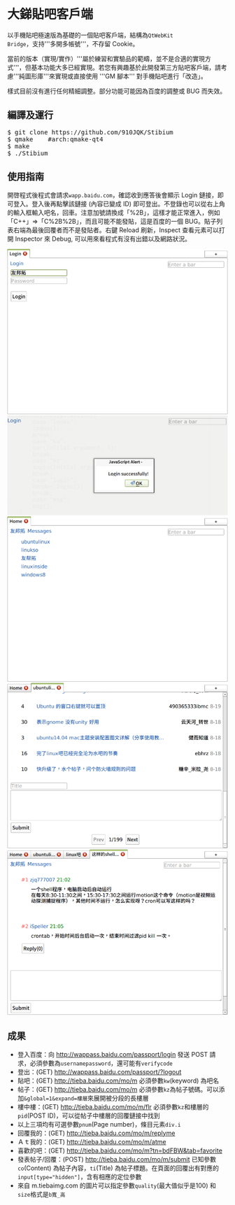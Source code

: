 # 大銻貼吧客戶端

以手機貼吧極速版為基礎的一個貼吧客戶端，結構為<code>QtWebKit Bridge</code>，支持'''多開多帳號'''，不存留 Cookie。


當前的版本（實現/實作）'''屬於練習和實驗品的範疇，並不是合適的實現方式'''，但基本功能大多已經實現。若您有興趣基於此開發第三方貼吧客戶端，請考慮'''純圖形庫'''來實現或直接使用 '''GM 腳本''' 對手機貼吧進行「改造」。


樣式目前沒有進行任何精細調整。部分功能可能因為百度的調整或 BUG 而失效。


## 編譯及運行

<pre>
$ git clone https://github.com/910JQK/Stibium
$ qmake    #arch:qmake-qt4
$ make
$ ./Stibium
</pre>

## 使用指南

開啓程式後程式會請求<code>wapp.baidu.com</code>，確認收到應答後會顯示 Login 鏈接，即可登入。登入後再點擊該鏈接 (內容已變成 ID) 即可登出。不登錄也可以從右上角的輸入框輸入吧名，回車。注意加號請換成「%2B」，這樣才能正常進入，例如「C++」=>「C%2B%2B」，而且可能不能發貼，這是百度的一個 BUG。貼子列表右端為最後回覆者而不是發貼者。右鍵 Reload 刷新，Inspect 查看元素可以打開 Inspector 來 Debug, 可以用來看程式有沒有出錯以及網路狀況。

<img src="screenshot1.png"/>
<img src="screenshot2.png"/>
<img src="screenshot3.png"/>
<img src="screenshot4.png"/>
<img src="screenshot5.png"/>

## 成果

- 登入百度：向 http://wappass.baidu.com/passport/login 發送 POST 請求，必須參數為<code>username</code><code>password</code>，還可能有<code>verifycode</code>
- 登出：(GET) http://wappass.baidu.com/passport/?logout
- 貼吧：(GET) http://tieba.baidu.com/mo/m 必須參數<code>kw</code>(keyword) 為吧名
- 帖子：(GET) http://tieba.baidu.com/mo/m 必須參數<code>kz</code>為帖子號碼。可以添加<code>&global=1&expand=樓層</code>來展開被分段的長樓層
- 樓中樓：(GET) http://tieba.baidu.com/mo/m/flr 必須參數<code>kz</code>和樓層的<code>pid</code>(POST ID)，可以從帖子中樓層的回覆鏈接中找到
- 以上三項均有可選參數<code>pnum</code>(Page number)，條目元素<code>div.i</code>
- 回覆我的：(GET) http://tieba.baidu.com/mo/m/replyme
- Ａｔ我的：(GET) http://tieba.baidu.com/mo/m/atme
- 喜歡的吧：(GET) http://tieba.baidu.com/mo/m?tn=bdFBW&tab=favorite
- 發表帖子/回覆：(POST) http://tieba.baidu.com/mo/m/submit 已知參數<code>co</code>(Content) 為帖子內容，<code>ti</code>(Title) 為帖子標題。在頁面的回覆出有對應的<code>input[type="hidden"]</code>，含有相應的定位參數
- 來自 m.tiebaimg.com 的圖片可以指定參數<code>quality</code>(最大值似乎是100) 和<code>size</code>格式是<code>b寬_高</code>
